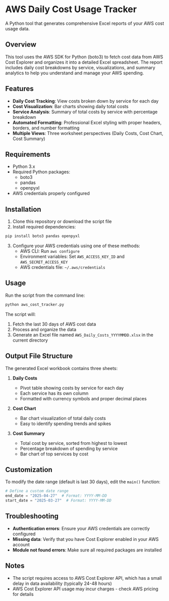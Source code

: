 # AWS Daily Cost Usage Tracker

A Python tool that generates comprehensive Excel reports of your AWS cost usage data.

## Overview

This tool uses the AWS SDK for Python (boto3) to fetch cost data from AWS Cost Explorer and organizes it into a detailed Excel spreadsheet. The report includes daily cost breakdowns by service, visualizations, and summary analytics to help you understand and manage your AWS spending.

## Features

- **Daily Cost Tracking**: View costs broken down by service for each day
- **Cost Visualization**: Bar charts showing daily total costs
- **Service Analysis**: Summary of total costs by service with percentage breakdown
- **Automated Formatting**: Professional Excel styling with proper headers, borders, and number formatting
- **Multiple Views**: Three worksheet perspectives (Daily Costs, Cost Chart, Cost Summary)

## Requirements

- Python 3.x
- Required Python packages:
  - boto3
  - pandas
  - openpyxl
- AWS credentials properly configured

## Installation

1. Clone this repository or download the script file
2. Install required dependencies:

```bash
pip install boto3 pandas openpyxl
```

3. Configure your AWS credentials using one of these methods:
   - AWS CLI: Run `aws configure`
   - Environment variables: Set `AWS_ACCESS_KEY_ID` and `AWS_SECRET_ACCESS_KEY`
   - AWS credentials file: `~/.aws/credentials`

## Usage

Run the script from the command line:

```bash
python aws_cost_tracker.py
```

The script will:
1. Fetch the last 30 days of AWS cost data
2. Process and organize the data
3. Generate an Excel file named `AWS_Daily_Costs_YYYYMMDD.xlsx` in the current directory

## Output File Structure

The generated Excel workbook contains three sheets:

1. **Daily Costs**
   - Pivot table showing costs by service for each day
   - Each service has its own column
   - Formatted with currency symbols and proper decimal places

2. **Cost Chart**
   - Bar chart visualization of total daily costs
   - Easy to identify spending trends and spikes

3. **Cost Summary**
   - Total cost by service, sorted from highest to lowest
   - Percentage breakdown of spending by service
   - Bar chart of top services by cost

## Customization

To modify the date range (default is last 30 days), edit the `main()` function:

```python
# Define a custom date range
end_date = "2025-04-27"  # Format: YYYY-MM-DD
start_date = "2025-03-27"  # Format: YYYY-MM-DD
```

## Troubleshooting

- **Authentication errors**: Ensure your AWS credentials are correctly configured
- **Missing data**: Verify that you have Cost Explorer enabled in your AWS account
- **Module not found errors**: Make sure all required packages are installed

## Notes

- The script requires access to AWS Cost Explorer API, which has a small delay in data availability (typically 24-48 hours)
- AWS Cost Explorer API usage may incur charges - check AWS pricing for details
